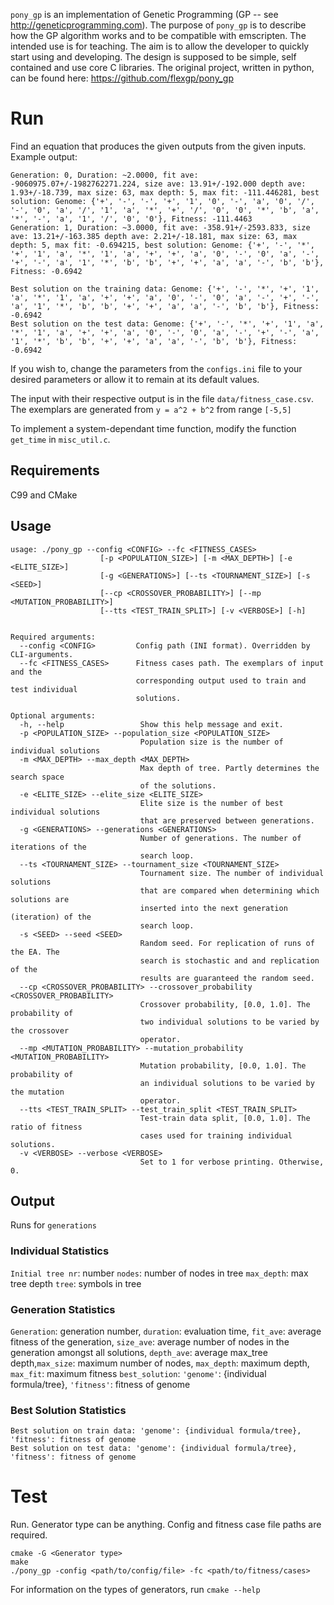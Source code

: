 
`pony_gp` is an implementation of Genetic Programming (GP -- see <http://geneticprogramming.com>).
The purpose of `pony_gp` is to describe how the GP algorithm works and to be compatible with
emscripten. The intended use is for teaching. The aim is to allow the developer to quickly
start using and developing. The design is supposed to be simple, self contained and use core
C libraries. The original project, written in python, can be found here:
https://github.com/flexgp/pony_gp

# Run

Find an equation that produces the given outputs from the given inputs.
Example output:
```
Generation: 0, Duration: ~2.0000, fit ave: -9060975.07+/-1982762271.224, size ave: 13.91+/-192.000 depth ave: 1.93+/-18.739, max size: 63, max depth: 5, max fit: -111.446281, best solution: Genome: {'+', '-', '-', '+', '1', '0', '-', 'a', '0', '/', '-', '0', 'a', '/', '1', 'a', '*', '+', '/', '0', '0', '*', 'b', 'a', '*', '-', 'a', '1', '/', '0', '0'}, Fitness: -111.4463
Generation: 1, Duration: ~3.0000, fit ave: -358.91+/-2593.833, size ave: 13.21+/-163.385 depth ave: 2.21+/-18.181, max size: 63, max depth: 5, max fit: -0.694215, best solution: Genome: {'+', '-', '*', '+', '1', 'a', '*', '1', 'a', '+', '+', 'a', '0', '-', '0', 'a', '-', '+', '-', 'a', '1', '*', 'b', 'b', '+', '+', 'a', 'a', '-', 'b', 'b'}, Fitness: -0.6942

Best solution on the training data: Genome: {'+', '-', '*', '+', '1', 'a', '*', '1', 'a', '+', '+', 'a', '0', '-', '0', 'a', '-', '+', '-', 'a', '1', '*', 'b', 'b', '+', '+', 'a', 'a', '-', 'b', 'b'}, Fitness: -0.6942
Best solution on the test data: Genome: {'+', '-', '*', '+', '1', 'a', '*', '1', 'a', '+', '+', 'a', '0', '-', '0', 'a', '-', '+', '-', 'a', '1', '*', 'b', 'b', '+', '+', 'a', 'a', '-', 'b', 'b'}, Fitness: -0.6942
```

If you wish to,
change the parameters from the `configs.ini` file to your desired
parameters or allow it to remain at its default values.

The input with their respective output is in the file `data/fitness_case.csv`. The
exemplars are generated from `y = a^2 + b^2` from range `[-5,5]`

To implement a system-dependant time function, modify the function `get_time` in `misc_util.c`.

## Requirements

C99 and CMake

## Usage
```
usage: ./pony_gp --config <CONFIG> --fc <FITNESS_CASES>
                    [-p <POPULATION_SIZE>] [-m <MAX_DEPTH>] [-e <ELITE_SIZE>]
                    [-g <GENERATIONS>] [--ts <TOURNAMENT_SIZE>] [-s <SEED>]
                    [--cp <CROSSOVER_PROBABILITY>] [--mp <MUTATION_PROBABILITY>]
                    [--tts <TEST_TRAIN_SPLIT>] [-v <VERBOSE>] [-h]


Required arguments:
  --config <CONFIG>         Config path (INI format). Overridden by CLI-arguments.
  --fc <FITNESS_CASES>      Fitness cases path. The exemplars of input and the
                            corresponding output used to train and test individual
                            solutions.

Optional arguments:
  -h, --help                 Show this help message and exit.
  -p <POPULATION_SIZE> --population_size <POPULATION_SIZE>
                             Population size is the number of individual solutions
  -m <MAX_DEPTH> --max_depth <MAX_DEPTH>
                             Max depth of tree. Partly determines the search space
                             of the solutions.
  -e <ELITE_SIZE> --elite_size <ELITE_SIZE>
                             Elite size is the number of best individual solutions
                             that are preserved between generations.
  -g <GENERATIONS> --generations <GENERATIONS>
                             Number of generations. The number of iterations of the
                             search loop.
  --ts <TOURNAMENT_SIZE> --tournament_size <TOURNAMENT_SIZE>
                             Tournament size. The number of individual solutions
                             that are compared when determining which solutions are
                             inserted into the next generation (iteration) of the
                             search loop.
  -s <SEED> --seed <SEED>
                             Random seed. For replication of runs of the EA. The
                             search is stochastic and and replication of the
                             results are guaranteed the random seed.
  --cp <CROSSOVER_PROBABILITY> --crossover_probability <CROSSOVER_PROBABILITY>
                             Crossover probability, [0.0, 1.0]. The probability of
                             two individual solutions to be varied by the crossover
                             operator.
  --mp <MUTATION_PROBABILITY> --mutation_probability <MUTATION_PROBABILITY>
                             Mutation probability, [0.0, 1.0]. The probability of
                             an individual solutions to be varied by the mutation
                             operator.
  --tts <TEST_TRAIN_SPLIT> --test_train_split <TEST_TRAIN_SPLIT>
                             Test-train data split, [0.0, 1.0]. The ratio of fitness
                             cases used for training individual solutions.
  -v <VERBOSE> --verbose <VERBOSE>
                             Set to 1 for verbose printing. Otherwise, 0.
```

## Output
Runs for `generations`

### Individual Statistics

`Initial tree nr`: number `nodes`: number of nodes in tree `max_depth`: max tree depth `tree`: symbols in tree

### Generation Statistics
`Generation`: generation number, `duration`: evaluation time, `fit_ave`: average fitness of the generation, `size_ave`: average number of nodes in the generation amongst all solutions, `depth_ave`: average max_tree depth,`max_size`: maximum number of nodes, `max_depth`: maximum depth, `max_fit`: maximum fitness `best_solution`: `'genome'`: {individual formula/tree}, `'fitness'`: fitness of genome


### Best Solution Statistics
```
Best solution on train data: 'genome': {individual formula/tree}, 'fitness': fitness of genome
Best solution on test data: 'genome': {individual formula/tree}, 'fitness': fitness of genome
```

# Test
Run. Generator type can be anything. Config and fitness case file paths are required.
```
cmake -G <Generator type>
make
./pony_gp -config <path/to/config/file> -fc <path/to/fitness/cases>
```
For information on the types of generators, run `cmake --help`

